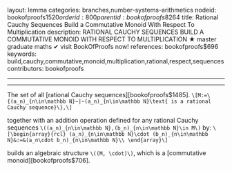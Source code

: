 layout: lemma
categories: branches,number-systems-arithmetics
nodeid: bookofproofs$1520
orderid: 800
parentid: bookofproofs$8264
title: Rational Cauchy Sequences Build a Commutative Monoid With Respect To Multiplication
description: RATIONAL CAUCHY SEQUENCES BUILD A COMMUTATIVE MONOID WITH RESPECT TO MULTIPLICATION &#9733; master graduate maths &#10004; visit BookOfProofs now!
references: bookofproofs$696
keywords: build,cauchy,commutative,monoid,multiplication,rational,respect,sequences
contributors: bookofproofs

---


---

The set of all [rational Cauchy sequences][bookofproofs$1485].
`\[M:=\{(a_n)_{n\in\mathbb N}~|~(a_n)_{n\in\mathbb N}\text{ is a rational Cauchy sequence}\},\]`

together with an addition operation defined for any rational Cauchy sequences `\((a_n)_{n\in\mathbb N},(b_n)_{n\in\mathbb N}\in M\)` by:
`\[\begin{array}{rcl}
(a_n)_{n\in\mathbb N}\cdot (b_n)_{n\in\mathbb N}&:=&(a_n\cdot b_n)_{n\in\mathbb N}\\
\end{array}\]`

builds an algebraic structure `\((M, \cdot)\)`, which is a [commutative monoid][bookofproofs$706].
